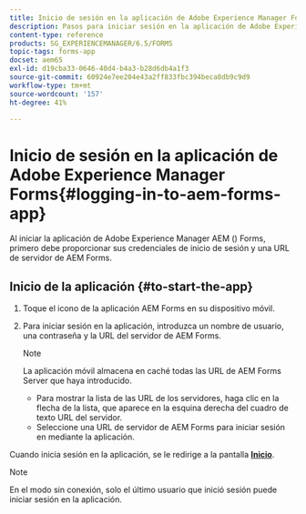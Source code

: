 ```yaml
---
title: Inicio de sesión en la aplicación de Adobe Experience Manager Forms
description: Pasos para iniciar sesión en la aplicación de Adobe Experience Manager Forms.
content-type: reference
products: SG_EXPERIENCEMANAGER/6.5/FORMS
topic-tags: forms-app
docset: aem65
exl-id: d19cba33-0646-40d4-b4a3-b28d6db4a1f3
source-git-commit: 60924e7ee204e43a2ff833fbc394beca8db9c9d9
workflow-type: tm+mt
source-wordcount: '157'
ht-degree: 41%

---
```


# Inicio de sesión en la aplicación de Adobe Experience Manager Forms{#logging-in-to-aem-forms-app}

Al iniciar la aplicación de Adobe Experience Manager AEM () Forms, primero debe proporcionar sus credenciales de inicio de sesión y una URL de servidor de AEM Forms.

## Inicio de la aplicación {#to-start-the-app}

1. Toque el icono de la aplicación AEM Forms en su dispositivo móvil.
1. Para iniciar sesión en la aplicación, introduzca un nombre de usuario, una contraseña y la URL del servidor de AEM Forms.

   >[!NOTE]
   >
   >La aplicación móvil almacena en caché todas las URL de AEM Forms Server que haya introducido.
   >
   >    * Para mostrar la lista de las URL de los servidores, haga clic en la flecha de la lista, que aparece en la esquina derecha del cuadro de texto URL del servidor.
   >    * Seleccione una URL de servidor de AEM Forms para iniciar sesión en mediante la aplicación.

Cuando inicia sesión en la aplicación, se le redirige a la pantalla [**Inicio**](../../forms/using/home-screen.md).

>[!NOTE]
>
>En el modo sin conexión, solo el último usuario que inició sesión puede iniciar sesión en la aplicación.
